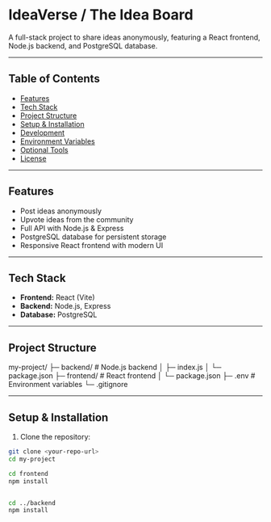 # IdeaVerse / The Idea Board

A full-stack project to share ideas anonymously, featuring a React frontend, Node.js backend, and PostgreSQL database.  

---

## Table of Contents
- [Features](#features)
- [Tech Stack](#tech-stack)
- [Project Structure](#project-structure)
- [Setup & Installation](#setup--installation)
- [Development](#development)
- [Environment Variables](#environment-variables)
- [Optional Tools](#optional-tools)
- [License](#license)

---

## Features
- Post ideas anonymously
- Upvote ideas from the community
- Full API with Node.js & Express
- PostgreSQL database for persistent storage
- Responsive React frontend with modern UI

---

## Tech Stack
- **Frontend:** React (Vite)
- **Backend:** Node.js, Express
- **Database:** PostgreSQL

---

## Project Structure

my-project/
├─ backend/ # Node.js backend
│ ├─ index.js
│ └─ package.json
├─ frontend/ # React frontend
│ └─ package.json
├─ .env # Environment variables
└─ .gitignore


---

## Setup & Installation

1. Clone the repository:
```bash
git clone <your-repo-url>
cd my-project

cd frontend
npm install


cd ../backend
npm install






